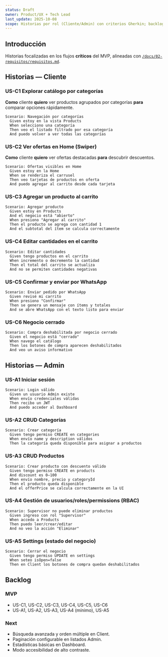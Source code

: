 ```yaml
---
status: Draft
owner: Product/UX + Tech Lead
last_update: 2025-10-08
scope: Historias por rol (Cliente/Admin) con criterios Gherkin; backlog MVP/Next.
---
```


## Introducción
Historias focalizadas en los flujos **críticos** del MVP, alineadas con [`/docs/02-requisitos/requisitos.md`](./requisitos.md).

## Historias — Cliente

### US-C1 Explorar catálogo por categorías
**Como** cliente **quiero** ver productos agrupados por categorías **para** comparar opciones rápidamente.

```gherkin
Scenario: Navegación por categorías
  Given estoy en la vista Products
  When selecciono una categoría
  Then veo el listado filtrado por esa categoría
  And puedo volver a ver todas las categorías
```

### US-C2 Ver ofertas en Home (Swiper)
**Como** cliente **quiero** ver ofertas destacadas **para** descubrir descuentos.
```gherkin
Scenario: Ofertas visibles en Home
  Given estoy en la Home
  When se renderiza el carrusel
  Then veo tarjetas de productos en oferta
  And puedo agregar al carrito desde cada tarjeta
```

### US-C3 Agregar un producto al carrito
```gherkin
Scenario: Agregar producto
  Given estoy en Products
  And el negocio está "abierto"
  When presiono "Agregar al carrito"
  Then el producto se agrega con cantidad 1
  And el subtotal del ítem se calcula correctamente
```

### US-C4 Editar cantidades en el carrito
```gherkin
Scenario: Editar cantidades
  Given tengo productos en el carrito
  When incremento o decremento la cantidad
  Then el total del carrito se actualiza
  And no se permiten cantidades negativas
```

### US-C5 Confirmar y enviar por WhatsApp
```gherkin
Scenario: Enviar pedido por WhatsApp
  Given revisé mi carrito
  When presiono "Confirmar"
  Then se genera un mensaje con ítems y totales
  And se abre WhatsApp con el texto listo para enviar
```

### US-C6 Negocio cerrado
```gherkin
Scenario: Compra deshabilitada por negocio cerrado
  Given el negocio está "cerrado"
  When navego el catálogo
  Then los botones de compra aparecen deshabilitados
  And veo un aviso informativo
```

## Historias — Admin

### US-A1 Iniciar sesión
```gherkin
Scenario: Login válido
  Given un usuario Admin existe
  When envío credenciales válidas
  Then recibo un JWT
  And puedo acceder al Dashboard
```

### US-A2 CRUD Categorías
```gherkin
Scenario: Crear categoría
  Given tengo permiso CREATE en categories
  When envío name y description válidos
  Then la categoría queda disponible para asignar a productos
```

### US-A3 CRUD Productos
```gherkin
Scenario: Crear producto con descuento válido
  Given tengo permiso CREATE en products
  And discount es 0–100
  When envío nombre, precio y categoryId
  Then el producto queda disponible
  And el offerPrice se calcula correctamente en la UI
```

### US-A4 Gestión de usuarios/roles/permissions (RBAC)
```gherkin
Scenario: Supervisor no puede eliminar productos
  Given ingreso con rol "Supervisor"
  When accedo a Products
  Then puedo leer/crear/editar
  And no veo la acción "Eliminar"
```

### US-A5 Settings (estado del negocio)
```gherkin
Scenario: Cerrar el negocio
  Given tengo permiso UPDATE en settings
  When seteo isOpen=false
  Then en Client los botones de compra quedan deshabilitados
```

## Backlog

### MVP
- US-C1, US-C2, US-C3, US-C4, US-C5, US-C6
- US-A1, US-A2, US-A3, US-A4 (mínimo), US-A5

### Next
- Búsqueda avanzada y orden múltiple en Client.
- Paginación configurable en listados Admin.
- Estadísticas básicas en Dashboard.
- Modo accesibilidad de alto contraste.
